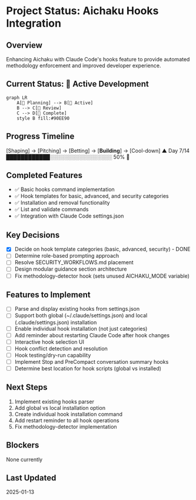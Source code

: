 # Project Status: Aichaku Hooks Integration

## Overview

Enhancing Aichaku with Claude Code's hooks feature to provide automated
methodology enforcement and improved developer experience.

## Current Status: 🌿 Active Development

```mermaid
graph LR
    A[🌱 Planning] --> B[🌿 Active]
    B --> C[🌳 Review]
    C --> D[🍃 Complete]
    style B fill:#90EE90
```

## Progress Timeline

[Shaping] → [Pitching] → [Betting] → [**Building**] → [Cool-down] ▲ Day 7/14
████████████░░░░░░░░░░░░░░░░░ 50% 🌿

## Completed Features

- ✅ Basic hooks command implementation
- ✅ Hook templates for basic, advanced, and security categories
- ✅ Installation and removal functionality
- ✅ List and validate commands
- ✅ Integration with Claude Code settings.json

## Key Decisions

- [x] Decide on hook template categories (basic, advanced, security) - DONE
- [ ] Determine role-based prompting approach
- [ ] Resolve SECURITY_WORKFLOWS.md placement
- [ ] Design modular guidance section architecture
- [ ] Fix methodology-detector hook (sets unused AICHAKU_MODE variable)

## Features to Implement

- [ ] Parse and display existing hooks from settings.json
- [ ] Support both global (~/.claude/settings.json) and local
      (.claude/settings.json) installation
- [ ] Enable individual hook installation (not just categories)
- [ ] Add reminder about restarting Claude Code after hook changes
- [ ] Interactive hook selection UI
- [ ] Hook conflict detection and resolution
- [ ] Hook testing/dry-run capability
- [ ] Implement Stop and PreCompact conversation summary hooks
- [ ] Determine best location for hook scripts (global vs installed)

## Next Steps

1. Implement existing hooks parser
2. Add global vs local installation option
3. Create individual hook installation command
4. Add restart reminder to all hook operations
5. Fix methodology-detector implementation

## Blockers

None currently

## Last Updated

2025-01-13

